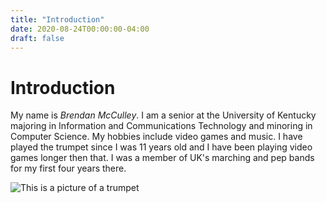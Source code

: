 ```yaml
---
title: "Introduction"
date: 2020-08-24T00:00:00-04:00
draft: false
---
```


Introduction
============

My name is *Brendan McCulley*. I am a senior at the University of Kentucky majoring in Information and Communications Technology and minoring in Computer Science. My hobbies include video games and music. I have played the trumpet since I was 11 years old and I have been playing video games longer then that. I was a member of UK's marching and pep bands for my first four years there.

![This is a picture of a trumpet](https://friendly-williams-8d1370.netlify.app/ICT302Pic.jpg)
